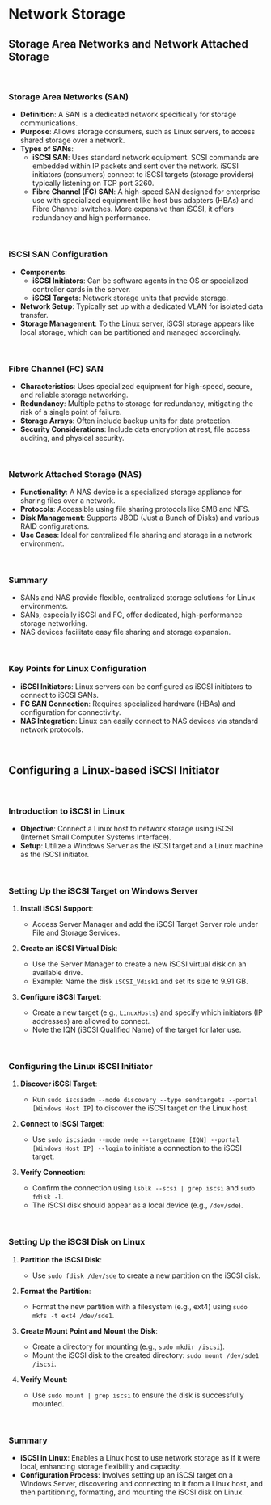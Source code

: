 # Network Storage

## Storage Area Networks and Network Attached Storage

<br/>

### Storage Area Networks (SAN)

- **Definition**: A SAN is a dedicated network specifically for storage communications.
- **Purpose**: Allows storage consumers, such as Linux servers, to access shared storage over a network.
- **Types of SANs**:
  - **iSCSI SAN**: Uses standard network equipment. SCSI commands are embedded within IP packets and sent over the network. iSCSI initiators (consumers) connect to iSCSI targets (storage providers) typically listening on TCP port 3260.
  - **Fibre Channel (FC) SAN**: A high-speed SAN designed for enterprise use with specialized equipment like host bus adapters (HBAs) and Fibre Channel switches. More expensive than iSCSI, it offers redundancy and high performance.

<br/>

### iSCSI SAN Configuration

- **Components**:
  - **iSCSI Initiators**: Can be software agents in the OS or specialized controller cards in the server.
  - **iSCSI Targets**: Network storage units that provide storage.
- **Network Setup**: Typically set up with a dedicated VLAN for isolated data transfer.
- **Storage Management**: To the Linux server, iSCSI storage appears like local storage, which can be partitioned and managed accordingly.

<br/>

### Fibre Channel (FC) SAN

- **Characteristics**: Uses specialized equipment for high-speed, secure, and reliable storage networking.
- **Redundancy**: Multiple paths to storage for redundancy, mitigating the risk of a single point of failure.
- **Storage Arrays**: Often include backup units for data protection.
- **Security Considerations**: Include data encryption at rest, file access auditing, and physical security.

<br/>

### Network Attached Storage (NAS)

- **Functionality**: A NAS device is a specialized storage appliance for sharing files over a network.
- **Protocols**: Accessible using file sharing protocols like SMB and NFS.
- **Disk Management**: Supports JBOD (Just a Bunch of Disks) and various RAID configurations.
- **Use Cases**: Ideal for centralized file sharing and storage in a network environment.

<br/>

### Summary

- SANs and NAS provide flexible, centralized storage solutions for Linux environments.
- SANs, especially iSCSI and FC, offer dedicated, high-performance storage networking.
- NAS devices facilitate easy file sharing and storage expansion.

<br/>

### Key Points for Linux Configuration

- **iSCSI Initiators**: Linux servers can be configured as iSCSI initiators to connect to iSCSI SANs.
- **FC SAN Connection**: Requires specialized hardware (HBAs) and configuration for connectivity.
- **NAS Integration**: Linux can easily connect to NAS devices via standard network protocols.

<br/>

## Configuring a Linux-based iSCSI Initiator

<br/>

### Introduction to iSCSI in Linux

- **Objective**: Connect a Linux host to network storage using iSCSI (Internet Small Computer Systems Interface).
- **Setup**: Utilize a Windows Server as the iSCSI target and a Linux machine as the iSCSI initiator.

<br/>

### Setting Up the iSCSI Target on Windows Server

1. **Install iSCSI Support**:
   - Access Server Manager and add the iSCSI Target Server role under File and Storage Services.

2. **Create an iSCSI Virtual Disk**:
   - Use the Server Manager to create a new iSCSI virtual disk on an available drive.
   - Example: Name the disk `iSCSI_Vdisk1` and set its size to 9.91 GB.

3. **Configure iSCSI Target**:
   - Create a new target (e.g., `LinuxHosts`) and specify which initiators (IP addresses) are allowed to connect.
   - Note the IQN (iSCSI Qualified Name) of the target for later use.

<br/>

### Configuring the Linux iSCSI Initiator

1. **Discover iSCSI Target**:
   - Run `sudo iscsiadm --mode discovery --type sendtargets --portal [Windows Host IP]` to discover the iSCSI target on the Linux host.

2. **Connect to iSCSI Target**:
   - Use `sudo iscsiadm --mode node --targetname [IQN] --portal [Windows Host IP] --login` to initiate a connection to the iSCSI target.

3. **Verify Connection**:
   - Confirm the connection using `lsblk --scsi | grep iscsi` and `sudo fdisk -l`.
   - The iSCSI disk should appear as a local device (e.g., `/dev/sde`).

<br/>

### Setting Up the iSCSI Disk on Linux

1. **Partition the iSCSI Disk**:
   - Use `sudo fdisk /dev/sde` to create a new partition on the iSCSI disk.

2. **Format the Partition**:
   - Format the new partition with a filesystem (e.g., ext4) using `sudo mkfs -t ext4 /dev/sde1`.

3. **Create Mount Point and Mount the Disk**:
   - Create a directory for mounting (e.g., `sudo mkdir /iscsi`).
   - Mount the iSCSI disk to the created directory: `sudo mount /dev/sde1 /iscsi`.

4. **Verify Mount**:
   - Use `sudo mount | grep iscsi` to ensure the disk is successfully mounted.

<br/>

### Summary

- **iSCSI in Linux**: Enables a Linux host to use network storage as if it were local, enhancing storage flexibility and capacity.
- **Configuration Process**: Involves setting up an iSCSI target on a Windows Server, discovering and connecting to it from a Linux host, and then partitioning, formatting, and mounting the iSCSI disk on Linux.
